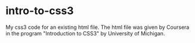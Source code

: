 # intro-to-css3
My css3 code for an existing html file. 
The html file was given by Coursera in the program "Introduction to CSS3" by University of Michigan.
